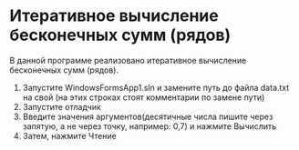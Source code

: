 # Итеративное вычисление бесконечных сумм (рядов)

В данной программе реализовано итеративное вычисление бесконечных сумм (рядов).

1) Запустите WindowsFormsApp1.sln и замените путь до файла data.txt на свой (на этих строках стоят комментарии по замене пути)
1) Запустите отладчик
2) Введите значения аргументов(десятичные числа пишите через запятую, а не через точку, например: 0,7) и нажмите Вычислить
3) Затем, нажмите Чтение